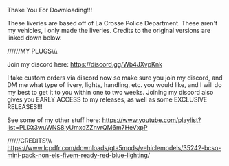Thake You For Downloading!!!

These liveries are based off of La Crosse Police Department. These aren't my vehicles, I only made the liveries. Credits to the original versions are linked down below.


//////MY PLUGS\\\\\\

Join my discord here: https://discord.gg/Wb4JXvpKnk

I take custom orders via discord now so make sure you join my discord, and DM me what type of livery, lights, handling, etc. you would like, and I will do my best to get it to you within one to two weeks. Joining my discord also gives you EARLY ACCESS to my releases, as well as some EXCLUSIVE RELEASES!!!

See some of my other stuff here: https://www.youtube.com/playlist?list=PLiXt3wuWNS8lyUmxdZZnvrQM6m7HeVxpP


//////CREDITS\\\\\\
https://www.lcpdfr.com/downloads/gta5mods/vehiclemodels/35242-bcso-mini-pack-non-els-fivem-ready-red-blue-lighting/
